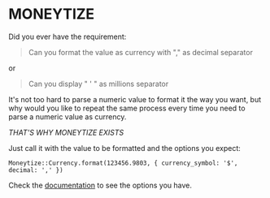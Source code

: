 # MONEYTIZE
Did you ever have the requirement:
> Can you format the value as currency with "," as decimal separator

or

> Can you display " ' " as millions separator

It's not too hard to parse a numeric value to format it the way you want,
but why would you like to repeat the same process every time you need to parse
a numeric value as currency.

*_THAT'S WHY MONEYTIZE EXISTS_*

Just call it with the value to be formatted and the options you expect:
```
Moneytize::Currency.format(123456.9803, { currency_symbol: '$', decimal: ',' })
```

Check the [documentation](http://www.moneytize.me) to see the options you have.
